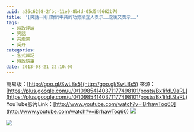 ```yaml
---
uuid: a26c6298-2fbc-11e9-8b4d-05d549662b79
title: '[笑話一則]對於中共的功勞梁立人表示……之後又表示……'
tags:
  - 時政評論
  - 笑話
  - 共產黨
  - 契丹
categories:
  - 各式雜記
  - 時政隨筆
date: 2013-08-21 22:10:00
---
```


簡易版：[http://goo.gl/SwLBs5](http://goo.gl/SwLBs5)
來源：[https://plus.google.com/u/0/109854140371177498101/posts/Bx1ifdL9aRL](https://plus.google.com/u/0/109854140371177498101/posts/Bx1ifdL9aRL)
YouTube影片Link：[http://www.youtube.com/watch?v=iBrhawToq60](http://www.youtube.com/watch?v=iBrhawToq60)
[![](https://3.bp.blogspot.com/-5qQB2QHby1A/UhTI3PoXuzI/AAAAAAAAxXg/LegtmWHW6fI/s1600/1.png)](https://3.bp.blogspot.com/-5qQB2QHby1A/UhTI3PoXuzI/AAAAAAAAxXg/LegtmWHW6fI/s1600/1.png)

[![](https://3.bp.blogspot.com/-Xg02OwRiJwI/UhTI3Z8OUnI/AAAAAAAAxXk/yYwGhAlfnvw/s1600/2.png)](https://3.bp.blogspot.com/-Xg02OwRiJwI/UhTI3Z8OUnI/AAAAAAAAxXk/yYwGhAlfnvw/s1600/2.png)
